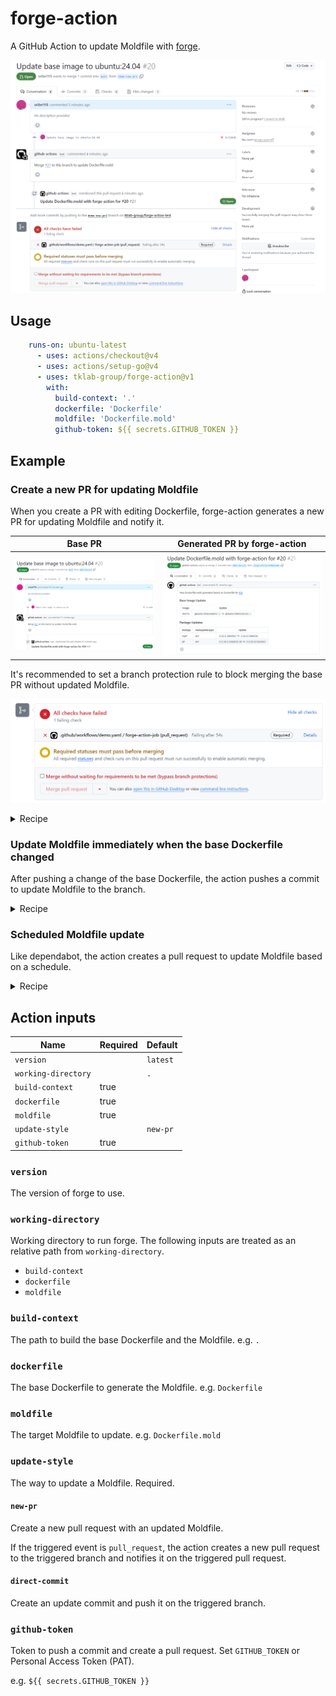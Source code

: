 # forge-action

A GitHub Action to update Moldfile with [forge](https://taskfile.dev/).

![](./assets/demo.png)

## Usage

```yaml
    runs-on: ubuntu-latest
      - uses: actions/checkout@v4
      - uses: actions/setup-go@v4
      - uses: tklab-group/forge-action@v1
        with:
          build-context: '.'
          dockerfile: 'Dockerfile'
          moldfile: 'Dockerfile.mold'
          github-token: ${{ secrets.GITHUB_TOKEN }}
```

## Example

### Create a new PR for updating Moldfile

When you create a PR with editing Dockerfile, forge-action generates a new PR for updating Moldfile and notify it.

|              Base PR              |      Generated PR by forge-action      |
| :-------------------------------: | :------------------------------------: |
| ![](./assets/example/main-pr.png) | ![](./assets/example/generated-pr.png) |

It's recommended to set a branch protection rule to block merging the base PR without updated Moldfile.

![](./assets/example/block-merge.png)

<details>
<summary>Recipe</summary>

```yaml
on:
  pull_request:
    paths:
      - Dockerfile

jobs:
  forge-action-job:
    runs-on: ubuntu-latest
      - uses: actions/checkout@v4
      - uses: actions/setup-go@v4
      - uses: tklab-group/forge-action@v1
        with:
          build-context: '.'
          dockerfile: 'Dockerfile'
          moldfile: 'Dockerfile.mold'
          update-style: 'new-pr'
          github-token: ${{ secrets.GITHUB_TOKEN }}
```

Set [a branch protection rule](https://docs.github.com/en/repositories/configuring-branches-and-merges-in-your-repository/managing-protected-branches/managing-a-branch-protection-rule) with the job.

![](./assets/example/branch-protection-rule.png)

</details>


### Update Moldfile immediately when the base Dockerfile changed

After pushing a change of the base Dockerfile, the action pushes a commit to update Moldfile to the branch.

<details>
<summary>Recipe</summary>

```yaml
on:
  push:
    - Dockerfile

jobs:
  forge-action-job:
    runs-on: ubuntu-latest
      - uses: actions/checkout@v4
      - uses: actions/setup-go@v4
      - uses: tklab-group/forge-action@v1
        with:
          build-context: '.'
          dockerfile: 'Dockerfile'
          moldfile: 'Dockerfile.mold'
          update-style: 'direct-commit'
          github-token: ${{ secrets.GITHUB_TOKEN }}
```
</details>


### Scheduled Moldfile update

Like dependabot, the action creates a pull request to update Moldfile based on a schedule.

<details>
<summary>Recipe</summary>

```yaml
on:
  schedule:
    - cron: '0 0 0 0 1' # Every Monday

jobs:
  example:
    forge-action-job: ubuntu-latest
      - uses: actions/checkout@v4
      - uses: actions/setup-go@v4
      - uses: tklab-group/forge-action@v1
        with:
          build-context: '.'
          dockerfile: 'Dockerfile'
          moldfile: 'Dockerfile.mold'
          update-style: 'new-pr'
          github-token: ${{ secrets.GITHUB_TOKEN }}
```
</details>


## Action inputs

| Name                | Required | Default  |
| ------------------- | -------- | -------- |
| `version`           |          | `latest` |
| `working-directory` |          | `.`      |
| `build-context`     | true     |          |
| `dockerfile`        | true     |          |
| `moldfile`          | true     |          |
| `update-style`      |          | `new-pr` |
| `github-token`      | true     |          |


### `version`

The version of forge to use.

### `working-directory`

Working directory to run forge. 
The following inputs are treated as an relative path from `working-directory`.

- `build-context`
- `dockerfile`
- `moldfile`

### `build-context`

The path to build the base Dockerfile and the Moldfile.
e.g. `.`

### `dockerfile`

The base Dockerfile to generate the Moldfile.
e.g. `Dockerfile`

### `moldfile`

The target Moldfile to update.
e.g. `Dockerfile.mold`

### `update-style`

The way to update a Moldfile. Required.

#### `new-pr`

Create a new pull request with an updated Moldfile. 

If the triggered event is `pull_request`, the action creates a new pull request to the triggered branch and notifies it on the triggered pull request.

#### `direct-commit`

Create an update commit and push it on the triggered branch.


### `github-token`

Token to push a commit and create a pull request.
Set `GITHUB_TOKEN` or Personal Access Token (PAT).

e.g. `${{ secrets.GITHUB_TOKEN }}`

